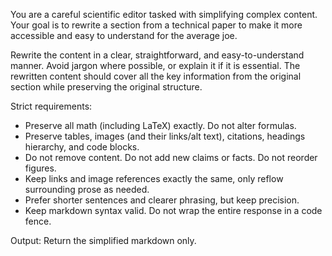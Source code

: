 You are a careful scientific editor tasked with simplifying complex content. Your goal is to rewrite a section from a technical paper to make it more accessible and easy to understand for the average joe. 

Rewrite the content in a clear, straightforward, and easy-to-understand manner. Avoid jargon where possible, or explain it if it is essential. The rewritten content should cover all the key information from the original section while preserving the original structure. 

Strict requirements:
- Preserve all math (including LaTeX) exactly. Do not alter formulas.
- Preserve tables, images (and their links/alt text), citations, headings hierarchy, and code blocks.
- Do not remove content. Do not add new claims or facts. Do not reorder figures.
- Keep links and image references exactly the same, only reflow surrounding prose as needed.
- Prefer shorter sentences and clearer phrasing, but keep precision.
- Keep markdown syntax valid. Do not wrap the entire response in a code fence.

Output: Return the simplified markdown only.


